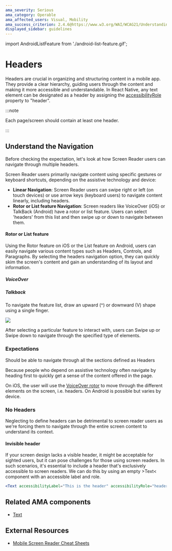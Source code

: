 ```yaml
---
ama_severity: Serious
ama_category: Operable
ama_affected_users: Visual, Mobility
ama_success_criterion: 2.4.6@https://www.w3.org/WAI/WCAG21/Understanding/headings-and-labels
displayed_sidebar: guidelines
---
```


import AndroidListFeature from './android-list-feature.gif';

# Headers

Headers are crucial in organizing and structuring content in a mobile app. They provide a clear hierarchy, guiding users through the content and making it more accessible and understandable.
In React Native, any text element can be designated as a header by assigning the [accessibilityRole](/guidelines/accessibility-role) property to "header".

:::note

Each page/screen should contain at least one header.

:::

## Understand the Navigation

Before checking the expectation, let's look at how Screen Reader users can navigate through multiple headers.

Screen Reader users primarily navigate content using specific gestures or keyboard shortcuts, depending on the assistive technology and device:

- **Linear Navigation**: Screen Reader users can swipe right or left (on touch devices) or use arrow keys (keyboard users) to navigate content linearly, including headers.
- **Rotor or List feature Navigation**: Screen readers like VoiceOver (iOS) or TalkBack (Android) have a rotor or list feature. Users can select 'headers' from this list and then swipe up or down to navigate between them.

#### Rotor or List feature

Using the Rotor feature on iOS or the List feature on Android, users can easily navigate various content types such as Headers, Controls, and Paragraphs.
By selecting the headers navigation option, they can quickly skim the screen's content and gain an understanding of its layout and information.

##### VoiceOver

##### Talkback

To navigate the feature list, draw an upward (^) or downward (V) shape using a single finger.

<img src={AndroidListFeature} />

After selecting a particular feature to interact with, users can Swipe up or Swipe down to navigate through the specified type of elements.

### Expectations

<ScreenReader>
  <When title="A user navigates to a screen">
      <And title="Selects Headers from the Rotor/List feature" />
      <Then noChildren>Should be able to navigate through all the sections defined as Headers</Then>
  </When>
</ScreenReader>

Because people who depend on assistive technology often navigate by heading first to quickly get a sense of the content offered in the page.

On iOS, the user will use the [VoiceOver rotor](https://support.apple.com/en-gb/HT204783) to move through the different elements on the screen, i.e. headers. On Android is possible but varies by device.

### No Headers

<Serious label padding />

Neglecting to define headers can be detrimental to screen reader users as we're forcing them to navigate through the entire screen content to understand its context.

#### Invisible header

If your screen design lacks a visible header, it might be acceptable for sighted users, but it can pose challenges for those using screen readers. In such scenarios, it's essential to include a header that's exclusively accessible to screen readers.
We can do this by using an empty &gt;Text&lt; component with an accessible label and role.

```jsx
<Text accessibilityLabel="This is the header" accessibilityRole="header" />
```

## Related AMA components

- [Text](../components/text)

## External Resources

- [Mobile Screen Reader Cheat Sheets](https://qbalsdon.github.io/accessibility,/testing,/talkback,/voiceover/2023/05/10/accessibility-cheatsheets.html?ref=accessible-mobile-apps-weekly.ghost.io)
